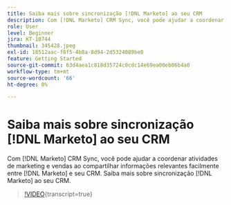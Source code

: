 ```yaml
---
title: Saiba mais sobre sincronização [!DNL Marketo] ao seu CRM
description: Com [!DNL Marketo] CRM Sync, você pode ajudar a coordenar atividades de marketing e vendas ao compartilhar informações relevantes facilmente entre [!DNL Marketo] e seu CRM. Saiba mais sobre sincronização [!DNL Marketo] ao seu CRM.
role: User
level: Beginner
jira: KT-10744
thumbnail: 345428.jpeg
exl-id: 18512aac-f8f5-4b8a-8d94-2d5324089be0
feature: Getting Started
source-git-commit: 63d4aea1c818d35724c0cdc14e69ea00eb06b4a0
workflow-type: tm+mt
source-wordcount: '66'
ht-degree: 0%

---
```


# Saiba mais sobre sincronização [!DNL Marketo] ao seu CRM

Com [!DNL Marketo] CRM Sync, você pode ajudar a coordenar atividades de marketing e vendas ao compartilhar informações relevantes facilmente entre [!DNL Marketo] e seu CRM. Saiba mais sobre sincronização [!DNL Marketo] ao seu CRM.

>[!VIDEO](https://video.tv.adobe.com/v/345428/?quality=12&learn=on){transcript=true}
